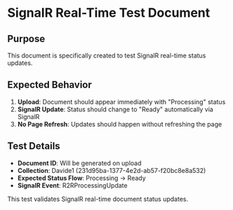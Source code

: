 # SignalR Real-Time Test Document

## Purpose
This document is specifically created to test SignalR real-time status updates.

## Expected Behavior
1. **Upload**: Document should appear immediately with "Processing" status
2. **SignalR Update**: Status should change to "Ready" automatically via SignalR
3. **No Page Refresh**: Updates should happen without refreshing the page

## Test Details
- **Document ID**: Will be generated on upload
- **Collection**: Davide1 (231d95ba-1377-4e2d-ab57-f20bc8e8a532)
- **Expected Status Flow**: Processing → Ready
- **SignalR Event**: R2RProcessingUpdate

This test validates SignalR real-time document status updates.
